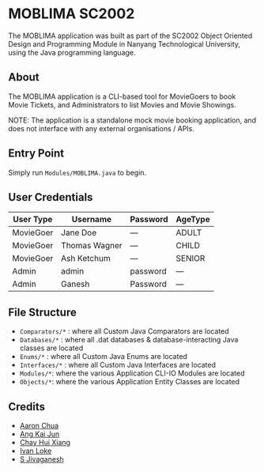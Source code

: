 # MOBLIMA SC2002

The MOBLIMA application was built as part of the SC2002 Object Oriented Design and Programming Module in Nanyang Technological University, using the Java programming language.

## About

The MOBLIMA application is a CLI-based tool for MovieGoers to book Movie Tickets, and Administrators to list Movies and Movie Showings.

NOTE: The application is a standalone mock movie booking application, and does not interface with any external organisations / APIs.

## Entry Point
Simply run `Modules/MOBLIMA.java` to begin.

## User Credentials
| User Type | Username | Password | AgeType |
| ------ | ------ | ------ | ------ |
| MovieGoer | Jane Doe | — | ADULT |
| MovieGoer | Thomas Wagner | — | CHILD |
| MovieGoer | Ash Ketchum | — | SENIOR |
| Admin | admin | password | — |
| Admin | Ganesh | Password | — |

## File Structure

- `Comparators/*` : where all Custom Java Comparators are located
- `Databases/*` : where all .dat databases & database-interacting Java classes are located
- `Enums/*` : where all Custom Java Enums are located
- `Interfaces/*` : where all Custom Java Interfaces are located
- `Modules/*`: where the various Application CLI-IO Modules are located
- `Objects/*`: where the various Application Entity Classes are located

## Credits
- [Aaron Chua](https://github.com/aaronchualala)
- [Ang Kai Jun](https://github.com/kaijun123)
- [Chay Hui Xiang](https://github.com/chayhuixiang)
- [Ivan Loke](https://github.com/IvanLoke)
- [S Jivaganesh](https://github.com/Garrnesh)
